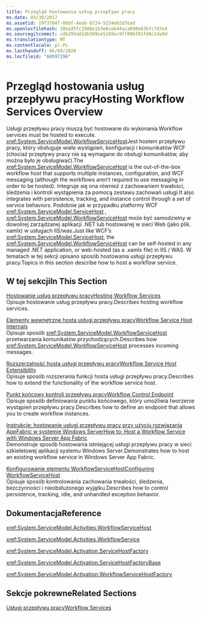 ```yaml
---
title: Przegląd hostowania usług przepływu pracy
ms.date: 03/30/2017
ms.assetid: 19f3704f-06bf-4eeb-8724-5224e02d7ead
ms.openlocfilehash: 10ea35fc1988e1b3e6ceb44aca098e63bfc7d7e4
ms.sourcegitcommit: cdb295dd1db589ce5169ac9ff096f01fd0c2da9d
ms.translationtype: MT
ms.contentlocale: pl-PL
ms.lasthandoff: 06/09/2020
ms.locfileid: "84597296"
---
```

# <a name="hosting-workflow-services-overview"></a><span data-ttu-id="97c9a-102">Przegląd hostowania usług przepływu pracy</span><span class="sxs-lookup"><span data-stu-id="97c9a-102">Hosting Workflow Services Overview</span></span>
<span data-ttu-id="97c9a-103">Usługi przepływu pracy muszą być hostowane do wykonania.</span><span class="sxs-lookup"><span data-stu-id="97c9a-103">Workflow services must be hosted to execute.</span></span> <span data-ttu-id="97c9a-104"><xref:System.ServiceModel.WorkflowServiceHost>Jest hostem przepływu pracy, który obsługuje wiele wystąpień, konfiguracji i komunikatów WCF (chociaż przepływy pracy nie są wymagane do obsługi komunikatów, aby można było je obsługiwać).</span><span class="sxs-lookup"><span data-stu-id="97c9a-104">The <xref:System.ServiceModel.WorkflowServiceHost> is the out-of-the-box workflow host that supports multiple instances, configuration, and WCF messaging (although the workflows aren’t required to use messaging in order to be hosted).</span></span>  <span data-ttu-id="97c9a-105">Integruje się ona również z zachowaniem trwałości, śledzenia i kontroli wystąpienia za pomocą zestawu zachowań usługi.</span><span class="sxs-lookup"><span data-stu-id="97c9a-105">It also integrates with persistence, tracking, and instance control through a set of service behaviors.</span></span>  <span data-ttu-id="97c9a-106">Podobnie jak w przypadku platformy WCF <xref:System.ServiceModel.ServiceHost> , <xref:System.ServiceModel.WorkflowServiceHost> może być samodzielny w dowolnej zarządzanej aplikacji .NET lub hostowanej w sieci Web (jako plik. xamlx) w usługach IIS/was.</span><span class="sxs-lookup"><span data-stu-id="97c9a-106">Just like WCF’s <xref:System.ServiceModel.ServiceHost>, the <xref:System.ServiceModel.WorkflowServiceHost> can be self-hosted in any managed .NET application, or web-hosted (as a .xamlx file) in IIS / WAS.</span></span>  <span data-ttu-id="97c9a-107">W tematach w tej sekcji opisano sposób hostowania usługi przepływu pracy.</span><span class="sxs-lookup"><span data-stu-id="97c9a-107">Topics in this section describe how to host a workflow service.</span></span>  
  
## <a name="in-this-section"></a><span data-ttu-id="97c9a-108">W tej sekcji</span><span class="sxs-lookup"><span data-stu-id="97c9a-108">In This Section</span></span>  
 [<span data-ttu-id="97c9a-109">Hostowanie usług przepływu pracy</span><span class="sxs-lookup"><span data-stu-id="97c9a-109">Hosting Workflow Services</span></span>](hosting-workflow-services.md)  
 <span data-ttu-id="97c9a-110">Opisuje hostowanie usług przepływu pracy.</span><span class="sxs-lookup"><span data-stu-id="97c9a-110">Describes hosting workflow services.</span></span>  
  
 [<span data-ttu-id="97c9a-111">Elementy wewnętrzne hosta usługi przepływu pracy</span><span class="sxs-lookup"><span data-stu-id="97c9a-111">Workflow Service Host Internals</span></span>](workflow-service-host-internals.md)  
 <span data-ttu-id="97c9a-112">Opisuje sposób <xref:System.ServiceModel.WorkflowServiceHost> przetwarzania komunikatów przychodzących.</span><span class="sxs-lookup"><span data-stu-id="97c9a-112">Describes how <xref:System.ServiceModel.WorkflowServiceHost> processes incoming messages.</span></span>  
  
 [<span data-ttu-id="97c9a-113">Rozszerzalność hosta usługi przepływu pracy</span><span class="sxs-lookup"><span data-stu-id="97c9a-113">Workflow Service Host Extensibility</span></span>](workflow-service-host-extensibility.md)  
 <span data-ttu-id="97c9a-114">Opisuje sposób rozszerania funkcji hosta usługi przepływu pracy.</span><span class="sxs-lookup"><span data-stu-id="97c9a-114">Describes how to extend the functionality of the workflow service host.</span></span>  
  
 [<span data-ttu-id="97c9a-115">Punkt końcowy kontroli przepływu pracy</span><span class="sxs-lookup"><span data-stu-id="97c9a-115">Workflow Control Endpoint</span></span>](workflow-control-endpoint.md)  
 <span data-ttu-id="97c9a-116">Opisuje sposób definiowania punktu końcowego, który umożliwia tworzenie wystąpień przepływu pracy.</span><span class="sxs-lookup"><span data-stu-id="97c9a-116">Describes how to define an endpoint that allows you to create workflow instances.</span></span>
  
 [<span data-ttu-id="97c9a-117">Instrukcje: hostowanie usługi przepływu pracy przy użyciu rozwiązania AppFabric w systemie Windows Server</span><span class="sxs-lookup"><span data-stu-id="97c9a-117">How to: Host a Workflow Service with Windows Server App Fabric</span></span>](how-to-host-a-workflow-service-with-windows-server-app-fabric.md)  
 <span data-ttu-id="97c9a-118">Demonstruje sposób hostowania istniejącej usługi przepływu pracy w sieci szkieletowej aplikacji systemu Windows Server.</span><span class="sxs-lookup"><span data-stu-id="97c9a-118">Demonstrates how to host an existing workflow service in Windows Server App Fabric.</span></span>  
  
 [<span data-ttu-id="97c9a-119">Konfigurowanie elementu WorkflowServiceHost</span><span class="sxs-lookup"><span data-stu-id="97c9a-119">Configuring WorkflowServiceHost</span></span>](configuring-workflowservicehost.md)  
 <span data-ttu-id="97c9a-120">Opisuje sposób kontrolowania zachowania trwałości, śledzenia, bezczynności i nieobsłużonego wyjątku.</span><span class="sxs-lookup"><span data-stu-id="97c9a-120">Describes how to control persistence, tracking, idle, and unhandled exception behavior.</span></span>  
  
## <a name="reference"></a><span data-ttu-id="97c9a-121">Dokumentacja</span><span class="sxs-lookup"><span data-stu-id="97c9a-121">Reference</span></span>  
 <xref:System.ServiceModel.Activities.WorkflowServiceHost>  
  
 <xref:System.ServiceModel.Activities.WorkflowService>  
  
 <xref:System.ServiceModel.Activation.ServiceHostFactory>  
  
 <xref:System.ServiceModel.Activation.ServiceHostFactoryBase>  
  
 <xref:System.ServiceModel.Activation.WorkflowServiceHostFactory>  
  
## <a name="related-sections"></a><span data-ttu-id="97c9a-122">Sekcje pokrewne</span><span class="sxs-lookup"><span data-stu-id="97c9a-122">Related Sections</span></span>  
 [<span data-ttu-id="97c9a-123">Usługi przepływu pracy</span><span class="sxs-lookup"><span data-stu-id="97c9a-123">Workflow Services</span></span>](workflow-services.md)

